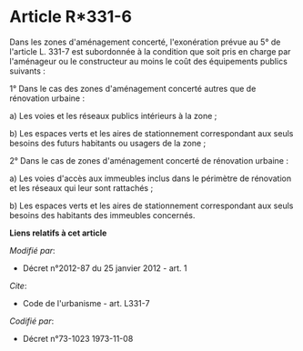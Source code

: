 # Article R*331-6

Dans les zones d'aménagement concerté, l'exonération prévue au 5° de l'article L. 331-7 est subordonnée à la condition que
soit pris en charge par l'aménageur ou le constructeur au moins le coût des équipements publics suivants :

1° Dans le cas des zones d'aménagement concerté autres que de rénovation urbaine :

a) Les voies et les réseaux publics intérieurs à la zone ;

b) Les espaces verts et les aires de stationnement correspondant aux seuls besoins des futurs habitants ou usagers de la
zone ;

2° Dans le cas de zones d'aménagement concerté de rénovation urbaine :

a) Les voies d'accès aux immeubles inclus dans le périmètre de rénovation et les réseaux qui leur sont rattachés ;

b) Les espaces verts et les aires de stationnement correspondant aux seuls besoins des habitants des immeubles concernés.

**Liens relatifs à cet article**

_Modifié par_:

  - Décret n°2012-87 du 25 janvier 2012 - art. 1

_Cite_:

  - Code de l'urbanisme - art. L331-7

_Codifié par_:

  - Décret n°73-1023 1973-11-08
